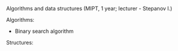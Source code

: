  Algorithms and data structures (MIPT, 1 year; lecturer - Stepanov I.)

Algorithms:
- Binary search algorithm
 

Structures:

